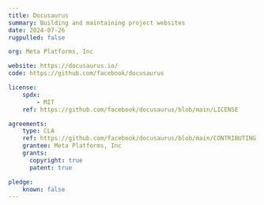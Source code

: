 ```yaml
---
title: Docusaurus
summary: Building and maintaining project websites
date: 2024-07-26
rugpulled: false

org: Meta Platforms, Inc

website: https://docusaurus.io/
code: https://github.com/facebook/docusaurus

license:
    spdx:
        - MIT
    ref: https://github.com/facebook/docusaurus/blob/main/LICENSE

agreements:
    type: CLA
    ref: https://github.com/facebook/docusaurus/blob/main/CONTRIBUTING.md#pull-requests
    grantee: Meta Platforms, Inc
    grants:
      copyright: true
      patent: true

pledge:
    known: false
---
```


